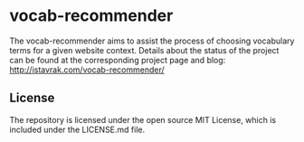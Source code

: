 # vocab-recommender
The vocab-recommender aims to assist the process of choosing vocabulary terms for a given website context. Details about the status of the project can be found at the corresponding project page and blog: http://istavrak.com/vocab-recommender/

## License
The repository is licensed under the open source MIT License, which is included under the LICENSE.md file.
